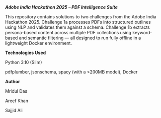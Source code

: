 ***Adobe India Hackathon 2025 – PDF Intelligence Suite***

This repository contains solutions to two challenges from the Adobe India Hackathon 2025. Challenge 1a processes PDFs into structured outlines using NLP and validates them against a schema. Challenge 1b extracts persona-based content across multiple PDF collections using keyword-based and semantic filtering — all designed to run fully offline in a lightweight Docker environment.

**Technologies Used**

Python 3.10 (Slim)

pdfplumber, jsonschema, 
spacy (with a <200MB model), 
Docker


**Author**

Mridul Das

Areef Khan

Sajjid Ali
